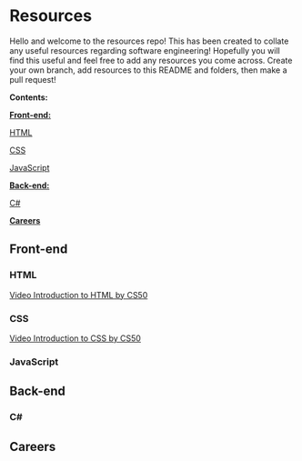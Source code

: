 # Resources
Hello and welcome to the resources repo! This has been created to collate any useful resources regarding software engineering! Hopefully you will find this useful and feel free to add any resources you come across. Create your own branch, add resources to this README and folders, then make a pull request!

**Contents:**

[**Front-end:**](https://github.com/cBridges851/SCG-Coding-Club-Resources/blob/Layout/README.md#front-end)

[HTML](https://github.com/cBridges851/SCG-Coding-Club-Resources/blob/Layout/README.md#html)

[CSS](https://github.com/cBridges851/SCG-Coding-Club-Resources/blob/Layout/README.md#css)

[JavaScript](https://github.com/cBridges851/SCG-Coding-Club-Resources/blob/Layout/README.md#javascript)

	
[**Back-end:**](https://github.com/cBridges851/SCG-Coding-Club-Resources/blob/Layout/README.md#back-end)

[C#](https://github.com/cBridges851/SCG-Coding-Club-Resources/blob/Layout/README.md#c)

	
[**Careers**](https://github.com/cBridges851/SCG-Coding-Club-Resources/blob/Layout/README.md#c)

## Front-end
### HTML
[Video Introduction to HTML by CS50](https://youtu.be/78wdlyzrKOA)

### CSS
[Video Introduction to CSS by CS50](https://youtu.be/g7nZFp2zSJ4)

### JavaScript

## Back-end
### C#

## Careers
